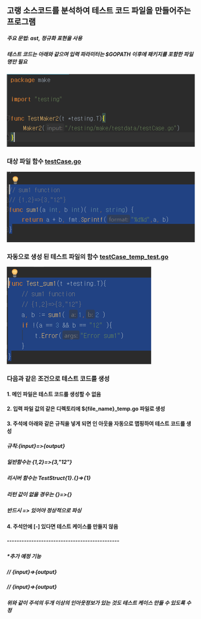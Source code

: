 ## 고랭 소스코드를 분석하여 테스트 코드 파일을 만들어주는 프로그램

#####  주요 문법: ast,  정규화 표현을 사용 

##### 테스트 코드는 아래와 같으며 입력 파라미터는 $GOPATH 이후에 패키지를 포함한 파일명만 필요

![screenshot](https://github.com/parkseungchul/makeGoTestCase/blob/master/src/testing/make/testdata/img/test.PNG?raw=true)


### 대상 파일 함수 [testCase.go](src/testing/make/testdata/testCaset.go)
![screenshot](https://github.com/parkseungchul/makeGoTestCase/blob/master/src/testing/make/testdata/img/as-is.PNG?raw=true)

### 자동으로 생성 된 테스트 파일의 함수 [testCase_temp_test.go](src/testing/make/testdata/testCase_temp_test.go)
![screenshot](https://github.com/parkseungchul/makeGoTestCase/blob/master/src/testing/make/testdata/img/to-be.PNG?raw=true)


### 다음과 같은 조건으로 테스트 코드를 생성

#### 1. 메인 파일은 테스트 코드를 생성할 수 없음

#### 2. 입력 파일 값의 같은 디렉토리에 ${file_name}_temp.go 파일로 생성

#### 3. 주석에 아래와 같은 규칙을 넣게 되면 인 아웃을 자동으로 맵핑하여 테스트 코드를 생성

##### 규칙:{input}=>{output} 

##### 일반함수는 {1,2}=>{3,"12"}

##### 리시버 함수는 TestStruct{1}.{}=>{1}

##### 리턴 값이 없을 경우는 {}=>{}

##### 반드시 => 있어야 정상적으로 파싱

#### 4. 주석안에 [-] 있다면 테스트 케이스를 만들지 않음


##### ----------------------------------------------

##### *추가 예정 기능

##### // {input}=>{output} 
##### // {input}=>{output} 
##### 위와 같이 주석의 두개 이상의 인아웃정보가 있는 것도 테스트 케이스 만들 수 있도록 수정









